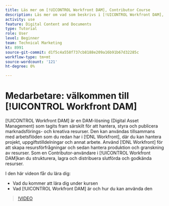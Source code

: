 ```yaml
---
title: Läs mer om [!UICONTROL Workfront DAM], Contributor Course
description: Läs mer om vad som beskrivs i [!UICONTROL Workfront DAM], Contributor-kurs.
activity: use
feature: Digital Content and Documents
type: Tutorial
role: User
level: Beginner
team: Technical Marketing
kt: 8991
source-git-commit: d1f5c4a558f737cb8188e209a16b91b67d32285c
workflow-type: tm+mt
source-wordcount: '121'
ht-degree: 0%

---
```


# Medarbetare: välkommen till [!UICONTROL Workfront DAM]

[!UICONTROL Workfront DAM] är en DAM-lösning (Digital Asset Management) som tagits fram särskilt för att hantera, styra och publicera marknadsförings- och kreativa resurser. Den kan användas tillsammans med arbetsflöden som du redan har i [!DNL Workfront], där du kan hantera projekt, uppgiftstilldelningar och annat arbete. Använd [!DNL Workfront] för att skapa resursförfrågningar och sedan hantera produktion och granskning av resurser. Som en Contributor-användare i [!UICONTROL Workfront DAM]kan du strukturera, lagra och distribuera slutförda och godkända resurser.

I den här videon får du lära dig:

* Vad du kommer att lära dig under kursen
* Vad [!UICONTROL Workfront DAM] är och hur du kan använda den

>[!VIDEO](https://video.tv.adobe.com/v/335251/?quality=12)
